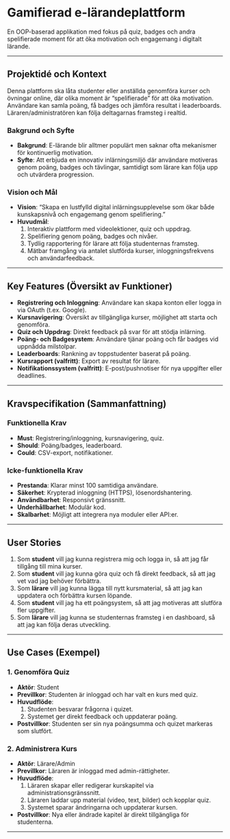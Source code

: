 # Gamifierad e-lärandeplattform
En OOP-baserad applikation med fokus på quiz, badges och andra spelifierade moment för att öka motivation och engagemang i digitalt lärande.

---

## Projektidé och Kontext
Denna plattform ska låta studenter eller anställda genomföra kurser och övningar online, där olika moment är “spelifierade” för att öka motivation. Användare kan samla poäng, få badges och jämföra resultat i leaderboards. Läraren/administratören kan följa deltagarnas framsteg i realtid.

### Bakgrund och Syfte
- **Bakgrund**: E-lärande blir alltmer populärt men saknar ofta mekanismer för kontinuerlig motivation.  
- **Syfte**: Att erbjuda en innovativ inlärningsmiljö där användare motiveras genom poäng, badges och tävlingar, samtidigt som lärare kan följa upp och utvärdera progression.

### Vision och Mål
- **Vision**: “Skapa en lustfylld digital inlärningsupplevelse som ökar både kunskapsnivå och engagemang genom spelifiering.”  
- **Huvudmål**:  
  1. Interaktiv plattform med videolektioner, quiz och uppdrag.  
  2. Spelifiering genom poäng, badges och nivåer.  
  3. Tydlig rapportering för lärare att följa studenternas framsteg.  
  4. Mätbar framgång via antalet slutförda kurser, inloggningsfrekvens och användarfeedback.

---

## Key Features (Översikt av Funktioner)
- **Registrering och Inloggning**: Användare kan skapa konton eller logga in via OAuth (t.ex. Google).  
- **Kursnavigering**: Översikt av tillgängliga kurser, möjlighet att starta och genomföra.  
- **Quiz och Uppdrag**: Direkt feedback på svar för att stödja inlärning.  
- **Poäng- och Badgesystem**: Användare tjänar poäng och får badges vid uppnådda milstolpar.  
- **Leaderboards**: Rankning av toppstudenter baserat på poäng.  
- **Kursrapport (valfritt)**: Export av resultat för lärare.  
- **Notifikationssystem (valfritt)**: E-post/pushnotiser för nya uppgifter eller deadlines.

---

## Kravspecifikation (Sammanfattning)

### Funktionella Krav
- **Must**: Registrering/inloggning, kursnavigering, quiz.  
- **Should**: Poäng/badges, leaderboard.  
- **Could**: CSV-export, notifikationer.

### Icke-funktionella Krav
- **Prestanda**: Klarar minst 100 samtidiga användare.  
- **Säkerhet**: Krypterad inloggning (HTTPS), lösenordshantering.  
- **Användbarhet**: Responsivt gränssnitt.  
- **Underhållbarhet**: Modulär kod.  
- **Skalbarhet**: Möjligt att integrera nya moduler eller API:er.

---

## User Stories
1. Som **student** vill jag kunna registrera mig och logga in, så att jag får tillgång till mina kurser.  
2. Som **student** vill jag kunna göra quiz och få direkt feedback, så att jag vet vad jag behöver förbättra.  
3. Som **lärare** vill jag kunna lägga till nytt kursmaterial, så att jag kan uppdatera och förbättra kursen löpande.  
4. Som **student** vill jag ha ett poängsystem, så att jag motiveras att slutföra fler uppgifter.  
5. Som **lärare** vill jag kunna se studenternas framsteg i en dashboard, så att jag kan följa deras utveckling.

---

## Use Cases (Exempel)

### 1. Genomföra Quiz
- **Aktör**: Student  
- **Previllkor**: Studenten är inloggad och har valt en kurs med quiz.  
- **Huvudflöde**:
  1. Studenten besvarar frågorna i quizet.  
  2. Systemet ger direkt feedback och uppdaterar poäng.  
- **Postvillkor**: Studenten ser sin nya poängsumma och quizet markeras som slutfört.

### 2. Administrera Kurs
- **Aktör**: Lärare/Admin  
- **Previllkor**: Läraren är inloggad med admin-rättigheter.  
- **Huvudflöde**:
  1. Läraren skapar eller redigerar kurskapitel via administrationsgränssnitt.  
  2. Läraren laddar upp material (video, text, bilder) och kopplar quiz.  
  3. Systemet sparar ändringarna och uppdaterar kursen.  
- **Postvillkor**: Nya eller ändrade kapitel är direkt tillgängliga för studenterna.

---


